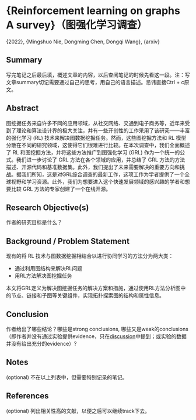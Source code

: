 # {Reinforcement learning on graphs A survey}（图强化学习调查）

{2022}, {Mingshuo Nie, Dongming Chen, Dongqi Wang}, {arxiv}


## Summary

写完笔记之后最后填，概述文章的内容，以后查阅笔记的时候先看这一段。注：写文章summary切记需要通过自己的思考，用自己的语言描述。忌讳直接Ctrl + c原文。

## Abstract

图挖掘任务来自许多不同的应用领域，从社交网络、交通到电子商务等，近年来受到了理论和算法设计界的极大关注，并有一些开创性的工作采用了该研究——丰富的强化学习 (RL) 技术来解决图数据挖掘任务。然而，这些图挖掘方法和 RL 模型分散在不同的研究领域，这使得它们很难进行比较。在本次调查中，我们全面概述了 RL 和图挖掘方法，并将这些方法推广到图强化学习 (GRL) 作为一个统一的公式。我们进一步讨论了 GRL 方法在各个领域的应用，并总结了 GRL 方法的方法描述、开源代码和基准数据集。此外，我们提出了未来需要解决的重要方向和挑战。据我们所知，这是对GRL综合调查的最新工作，这项工作为学者提供了一个全球视野和学习资源。此外，我们为想要进入这个快速发展领域的感兴趣的学者和想要比较 GRL 方法的专家创建了一个在线开源。

## Research Objective(s)

作者的研究目标是什么？





## Background / Problem Statement

现有的将 RL 技术与图数据挖掘相结合以进行协同学习的方法分为两大类：
 - 通过利用图结构来解决RL问题
 - 用RL方法解决图挖掘任务

本文将GRL定义为解决图挖掘任务的解决方案和措施，通过使用RL方法分析图中的节点、链接和子图等关键组件，实现拓扑探索图的结构和属性信息。

## Conclusion

作者给出了哪些结论？哪些是strong conclusions, 哪些又是weak的conclusions（即作者并没有通过实验提供evidence，只在[discussion](https://www.zhihu.com/search?q=discussion&search_source=Entity&hybrid_search_source=Entity&hybrid_search_extra=%7B%22sourceType%22%3A%22answer%22%2C%22sourceId%22%3A142802496%7D)中提到；或实验的数据并没有给出充分的evidence）?

  

## Notes

(optional) 不在以上列表中，但需要特别记录的笔记。

  

## References

(optional) 列出相关性高的文献，以便之后可以继续track下去。